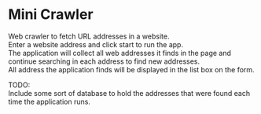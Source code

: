 # Mini Crawler
Web crawler to fetch URL addresses in a website.  
Enter a website address and click start to run the app.  
The application will collect all web addresses it finds in the page and continue searching in each address to find new addresses.  
All address the application finds will be displayed in the list box on the form.  
  
  
  TODO:  
  Include some sort of database to hold the addresses that were found each time the application runs.
  
